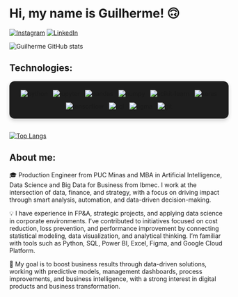 <h1>Hi, my name is Guilherme! 🙃</h1>

[![Instagram](https://img.shields.io/badge/Instagram-E4405F?style=for-the-badge&logo=instagram&logoColor=white)](https://www.instagram.com/guigcds/ ) [![LinkedIn](https://img.shields.io/badge/LinkedIn-0077B5?style=for-the-badge&logo=linkedin&logoColor=white
)](https://www.linkedin.com/in/guilhermebcaldas/) 

![Guilherme GitHub stats](https://github-readme-stats.vercel.app/api?username=ggcds&show_icons=true&theme=tokyonight)

<h2>Technologies:</h2>

<div style="
    display: flex;
    flex-wrap: wrap;
    justify-content: center;
    align-items: center;
    gap: 12px;
    padding: 20px;
    background-color: #1e1e1e;
    border-radius: 12px;
    box-shadow: 0px 4px 10px rgba(0, 0, 0, 0.2);
">
    <img alt="python" src="https://img.shields.io/badge/Python-3776AB?style=for-the-badge&logo=python&logoColor=white">
    <img alt="jupyter" src="https://img.shields.io/badge/Jupyter-F37626?style=for-the-badge&logo=jupyter&logoColor=white">
    <img alt="pandas" src="https://img.shields.io/badge/Pandas-150458?style=for-the-badge&logo=pandas&logoColor=white">
    <img alt="numpy" src="https://img.shields.io/badge/Numpy-013243?style=for-the-badge&logo=numpy&logoColor=white">
    <img alt="scikit-learn" src="https://img.shields.io/badge/Scikit--Learn-F7931E?style=for-the-badge&logo=scikit-learn&logoColor=white">
    <img alt="keras" src="https://img.shields.io/badge/Keras-D00000?style=for-the-badge&logo=keras&logoColor=white">
    <img alt="tensorflow" src="https://img.shields.io/badge/TensorFlow-FF6F00?style=for-the-badge&logo=tensorflow&logoColor=white">
    <img alt="sql" src="https://img.shields.io/badge/SQL-4479A1?style=for-the-badge&logo=postgresql&logoColor=white">
    <img alt="figma" src="https://img.shields.io/badge/Figma-F24E1E?style=for-the-badge&logo=figma&logoColor=white">
    <img alt="git" src="https://img.shields.io/badge/Git-F05032?style=for-the-badge&logo=git&logoColor=white">

</div><br/>


[![Top Langs](https://github-readme-stats.vercel.app/api/top-langs/?username=ggcds&layout=compact)](https://github.com/ggcds/github-readme-stats)

<h2>About me:</h2>
<p>🎓 Production Engineer from PUC Minas and MBA in Artificial Intelligence, Data Science and Big Data for Business from Ibmec. I work at the intersection of data, finance, and strategy, with a focus on driving impact through smart analysis, automation, and data-driven decision-making.

💡 I have experience in FP&A, strategic projects, and applying data science in corporate environments. I've contributed to initiatives focused on cost reduction, loss prevention, and performance improvement by connecting statistical modeling, data visualization, and analytical thinking. I’m familiar with tools such as Python, SQL, Power BI, Excel, Figma, and Google Cloud Platform.

🚀 My goal is to boost business results through data-driven solutions, working with predictive models, management dashboards, process improvements, and business intelligence, with a strong interest in digital products and business transformation.</p>
